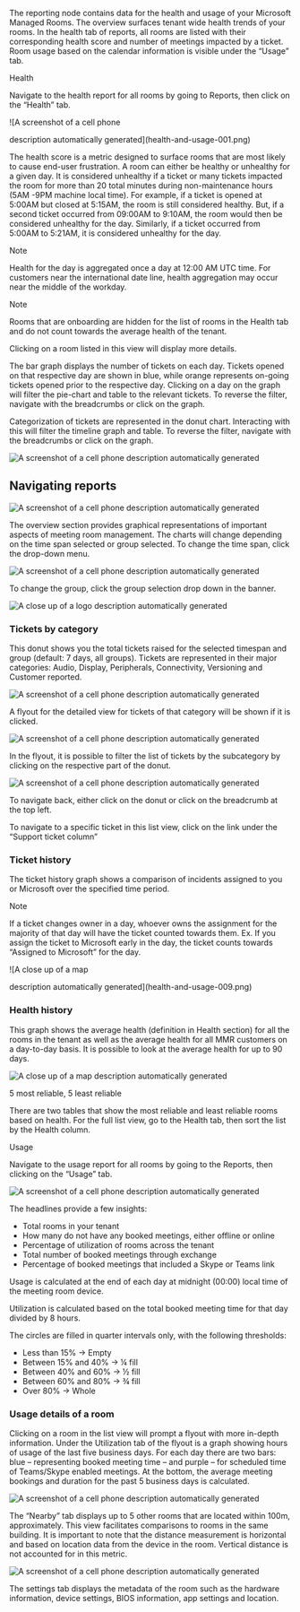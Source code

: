 ﻿

The reporting node contains data for the health and usage of your Microsoft Managed Rooms. The overview surfaces tenant wide health trends of your rooms. In the health tab of reports, all rooms are listed with their corresponding health score and number of meetings impacted by a ticket. Room usage based on the calendar information is visible under the “Usage” tab.

Health

Navigate to the health report for all rooms by going to Reports, then click on the “Health” tab. 

![A screenshot of a cell phone

description automatically generated](health-and-usage-001.png)

The health score is a metric designed to surface rooms that are most likely to cause end-user frustration. A room can either be healthy or unhealthy for a given day. It is considered unhealthy if a ticket or many tickets impacted the room for more than 20 total minutes during non-maintenance hours (5AM -9PM machine local time). For example, if a ticket is opened at 5:00AM but closed at 5:15AM, the room is still considered healthy. But, if a second ticket occurred from 09:00AM to 9:10AM, the room would then be considered unhealthy for the day. Similarly, if a ticket occurred from 5:00AM to 5:21AM, it is considered unhealthy for the day.

> [!NOTE]
> Health for the day is aggregated once a day at 12:00 AM UTC time. For customers near the international date line, health aggregation may occur near the middle of the workday.

> [!NOTE]
> Rooms that are onboarding are hidden for the list of rooms in the Health tab and do not count towards the average health of the tenant.

Clicking on a room listed in this view will display more details. 

The bar graph displays the number of tickets on each day. Tickets opened on that respective day are shown in blue, while orange represents on-going tickets opened prior to the respective day. Clicking on a day on the graph will filter the pie-chart and table to the relevant tickets. To reverse the filter, navigate with the breadcrumbs or click on the graph.

Categorization of tickets are represented in the donut chart. Interacting with this will filter the timeline graph and table. To reverse the filter, navigate with the breadcrumbs or click on the graph.



![A screenshot of a cell phone description automatically generated](health-and-usage-002.png)

## Navigating reports
![A screenshot of a cell phone description automatically generated](health-and-usage-003.png)

The overview section provides graphical representations of important aspects of meeting room management. The charts will change depending on the time span selected or group selected. To change the time span, click the drop-down menu.

![A screenshot of a cell phone description automatically generated](health-and-usage-004.png)

To change the group, click the group selection drop down in the banner.

![A close up of a logo description automatically generated](health-and-usage-005.png)


### Tickets by category

This donut shows you the total tickets raised for the selected timespan and group (default: 7 days, all groups). Tickets are represented in their major categories: Audio, Display, Peripherals, Connectivity, Versioning and Customer reported.

![A screenshot of a cell phone description automatically generated](health-and-usage-006.png)

A flyout for the detailed view for tickets of that category will be shown if it is clicked. 

![A screenshot of a cell phone description automatically generated](health-and-usage-007.png)

In the flyout, it is possible to filter the list of tickets by the subcategory by clicking on the respective part of the donut. 

![A screenshot of a cell phone description automatically generated](health-and-usage-008.png)

To navigate back, either click on the donut or click on the breadcrumb at the top left.

To navigate to a specific ticket in this list view, click on the link under the “Support ticket column”

### Ticket history

The ticket history graph shows a comparison of incidents assigned to you or Microsoft over the specified time period. 

> [!NOTE]
> If a ticket changes owner in a day, whoever owns the assignment for the majority of that day will have the ticket counted towards them. Ex. If you assign the ticket to Microsoft early in the day, the ticket counts towards “Assigned to Microsoft” for the day.

![A close up of a map

description automatically generated](health-and-usage-009.png)
### Health history

This graph shows the average health (definition in Health section) for all the rooms in the tenant as well as the average health for all MMR customers on a day-to-day basis. It is possible to look at the average health for up to 90 days.

![A close up of a map description automatically generated](health-and-usage-010.png)

5 most reliable, 5 least reliable

There are two tables that show the most reliable and least reliable rooms based on health. For the full list view, go to the Health tab, then sort the list by the Health column.

Usage

Navigate to the usage report for all rooms by going to the Reports, then clicking on the “Usage” tab.

![A screenshot of a cell phone description automatically generated](health-and-usage-011.png)

The headlines provide a few insights:

- Total rooms in your tenant
- How many do not have any booked meetings, either offline or online
- Percentage of utilization of rooms across the tenant
- Total number of booked meetings through exchange
- Percentage of booked meetings that included a Skype or Teams link

Usage is calculated at the end of each day at midnight (00:00) local time of the meeting room device.

Utilization is calculated based on the total booked meeting time for that day divided by 8 hours.

The circles are filled in quarter intervals only, with the following thresholds:

- Less than 15% -> Empty
- Between 15% and 40% -> ¼ fill 
- Between 40% and 60% -> ½ fill
- Between 60% and 80% -> ¾ fill
- Over 80% -> Whole 

### Usage details of a room
 
Clicking on a room in the list view will prompt a flyout with more in-depth information. Under the Utilization tab of the flyout is a graph showing hours of usage of the last five business days. For each day there are two bars: blue – representing booked meeting time – and purple – for scheduled time of Teams/Skype enabled meetings. At the bottom, the average meeting bookings and duration for the past 5 business days is calculated.

![A screenshot of a cell phone description automatically generated](health-and-usage-012.png)

The “Nearby” tab displays up to 5 other rooms that are located within 100m, approximately. This view facilitates comparisons to rooms in the same building. It is important to note that the distance measurement is horizontal and based on location data from the device in the room. Vertical distance is not accounted for in this metric.

![A screenshot of a cell phone description automatically generated](health-and-usage-013.png)

The settings tab displays the metadata of the room such as the hardware information, device settings, BIOS information, app settings and location.